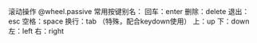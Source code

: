 滚动操作
@wheel.passive
常用按键别名：
回车：enter
删除：delete
退出：esc
空格：space
换行：tab （特殊，配合keydown使用）
上：up
下：down
左：left
右：right
